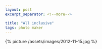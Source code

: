 ```yaml
---
layout: post
excerpt_separator: <!--more-->

title: "All inclusive"
tags: photo maker
---
```


{% picture /assets/images/2012-11-15.jpg %}
<!--more-->